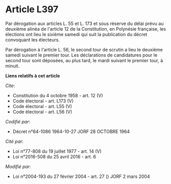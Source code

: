 # Article L397

Par dérogation aux articles L. 55 et L. 173 et sous réserve du délai prévu au deuxième alinéa de l'article 12 de la
Constitution, en Polynésie française, les élections ont lieu le sixième samedi qui suit la publication du décret convoquant
les électeurs. 

Par dérogation à l'article L. 56, le second tour de scrutin a lieu le deuxième samedi suivant le premier tour. Les
déclarations de candidatures pour le second tour sont déposées, au plus tard, le mardi suivant le premier tour, à minuit.

**Liens relatifs à cet article**

_Cite_:

  - Constitution du 4 octobre 1958 - art. 12 (V)
  - Code électoral - art. L173 (V)
  - Code électoral - art. L55 (V)
  - Code électoral - art. L56 (V)

_Codifié par_:

  - Décret n°64-1086 1964-10-27 JORF 28 OCTOBRE 1964

_Cité par_:

  - Loi n°77-808 du 19 juillet 1977 - art. 14 (V)
  - Loi n°2016-508 du 25 avril 2016 - art. 6

_Modifié par_:

  - Loi n°2004-193 du 27 février 2004 - art. 27 () JORF 2 mars 2004
